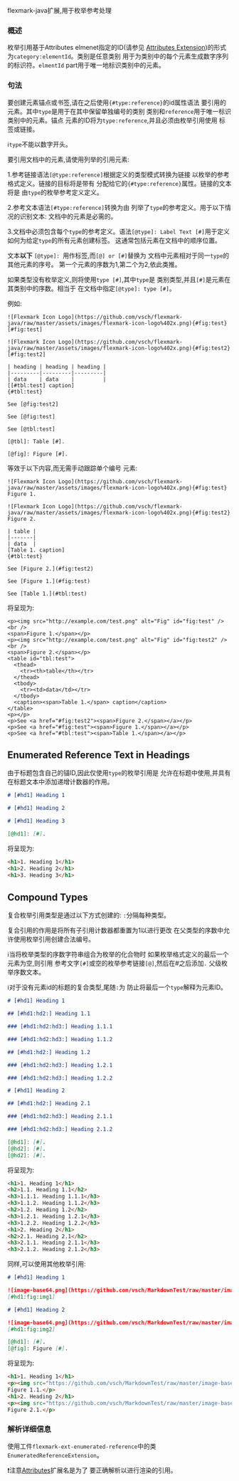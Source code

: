 flexmark-java扩展,用于枚举参考处理

### 概述

枚举引用基于Attributes elmenet指定的ID(请参见
[Attributes Extension](ext/Attributes-Extension))的形式为`category:elementId`。类别是任意类别
用于为类别中的每个元素生成数字序列的标识符。`elmentId`
part用于唯一地标识类别中的元素。

### 句法

要创建元素锚点或书签,请在之后使用`{#type:reference}`的id属性语法
要引用的元素。其中`type`是用于在其中保留单独编号的类别
类别和`reference`用于唯一标识类别中的元素。锚点
元素的ID将为`type:reference`,并且必须由枚举引用使用
标签或链接。

:information_source:`type`不能以数字开头。

要引用文档中的元素,请使用列举的引用元素:

1.参考链接语法`[@type:reference]`根据定义的类型模式转换为链接
   以枚举的参考格式定义。链接的目标将是带有
   分配给它的`{#type:reference}`属性。链接的文本将是
   由`type`的枚举参考定义定义。

2.参考文本语法`[#type:reference]`转换为由
   列举了`type`的参考定义。用于以下情况的识别文本:
   文档中的元素是必需的。

3.文档中必须包含每个`type`的参考定义。语法`[@type]:
   Label Text [#]`用于定义如何为给定`type`的所有元素创建标签。
   这通常包括元素在文档中的顺序位置。

   文本**以下** `[@type]: `用作标签,而`[@] or [#]`替换为
   文档中元素相对于同一`type`的其他元素的序号。
   第一个元素的序数为1,第二个为2,依此类推。

   如果类型没有枚举定义,则将使用`type [#]`,其中`type`是
   类别类型,并且`[#]`是元素在其类别中的序数。相当于
   在文档中指定`[@type]: type [#]`。

例如:

```
![Flexmark Icon Logo](https://github.com/vsch/flexmark-java/raw/master/assets/images/flexmark-icon-logo%402x.png){#fig:test}
[#fig:test]

![Flexmark Icon Logo](https://github.com/vsch/flexmark-java/raw/master/assets/images/flexmark-icon-logo%402x.png){#fig:test2}
[#fig:test2]

| heading | heading | heading |
|---------|---------|---------|
| data    | data    |         |
[[#tbl:test] caption]
{#tbl:test}

See [@fig:test2]

See [@fig:test]

See [@tbl:test]

[@tbl]: Table [#].

[@fig]: Figure [#].
```

等效于以下内容,而无需手动跟踪单个编号
元素:

```
![Flexmark Icon Logo](https://github.com/vsch/flexmark-java/raw/master/assets/images/flexmark-icon-logo%402x.png){#fig:test}
Figure 1.

![Flexmark Icon Logo](https://github.com/vsch/flexmark-java/raw/master/assets/images/flexmark-icon-logo%402x.png){#fig:test2}
Figure 2.

| table |
|-------|
| data  |
[Table 1. caption]
{#tbl:test}

See [Figure 2.](#fig:test2)

See [Figure 1.](#fig:test)

See [Table 1.](#tbl:test)

```

将呈现为:

```
<p><img src="http://example.com/test.png" alt="Fig" id="fig:test" /><br />
<span>Figure 1.</span></p>
<p><img src="http://example.com/test.png" alt="Fig" id="fig:test2" /><br />
<span>Figure 2.</span></p>
<table id="tbl:test">
  <thead>
    <tr><th>table</th></tr>
  </thead>
  <tbody>
    <tr><td>data</td></tr>
  </tbody>
  <caption><span>Table 1.</span> caption</caption>
</table>
<p></p>
<p>See <a href="#fig:test2"><span>Figure 2.</span></a></p>
<p>See <a href="#fig:test"><span>Figure 1.</span></a></p>
<p>See <a href="#tbl:test"><span>Table 1.</span></a></p>
```

## Enumerated Reference Text in Headings

由于标题包含自己的锚ID,因此仅使用`type`的枚举引用是
允许在标题中使用,并具有在标题文本中添加递增计数器的作用。

```markdown
# [#hd1] Heading 1

# [#hd1] Heading 2

# [#hd1] Heading 3

[@hd1]: [#].
```

将呈现为:

```html
<h1>1. Heading 1</h1>
<h1>2. Heading 2</h1>
<h1>3. Heading 3</h1>
```

## Compound Types

复合枚举引用类型是通过以下方式创建的:
`:`分隔每种类型。

复合引用的作用是将所有子引用计数器都重置为1以进行更改
在父类型的序数中允许使用枚举引用创建合法编号。

:information_source:当将枚举类型的序数字符串组合为枚举的化合物时
如果枚举格式定义的最后一个元素为空,则引用
参考文字`[#]`或空的枚举参考链接`[@]`,然后在#之后添加`.`
父级枚举序数文本。

:information_source:对于没有元素id的标题的复合类型,尾随`:`为
防止将最后一个`type`解释为元素ID。

```markdown
# [#hd1] Heading 1

## [#hd1:hd2:] Heading 1.1

### [#hd1:hd2:hd3:] Heading 1.1.1

### [#hd1:hd2:hd3:] Heading 1.1.2

## [#hd1:hd2:] Heading 1.2

### [#hd1:hd2:hd3:] Heading 1.2.1

### [#hd1:hd2:hd3:] Heading 1.2.2

# [#hd1] Heading 2

## [#hd1:hd2:] Heading 2.1

### [#hd1:hd2:hd3:] Heading 2.1.1

### [#hd1:hd2:hd3:] Heading 2.1.2

[@hd1]: [#].
[@hd2]: [#].
[@hd2]: [#].
```

将呈现为:

```html
<h1>1. Heading 1</h1>
<h2>1.1. Heading 1.1</h2>
<h3>1.1.1. Heading 1.1.1</h3>
<h3>1.1.2. Heading 1.1.2</h3>
<h2>1.2. Heading 1.2</h2>
<h3>1.2.1. Heading 1.2.1</h3>
<h3>1.2.2. Heading 1.2.2</h3>
<h1>2. Heading 2</h1>
<h2>2.1. Heading 2.1</h2>
<h3>2.1.1. Heading 2.1.1</h3>
<h3>2.1.2. Heading 2.1.2</h3>
```

同样,可以使用其他枚举引用:

```markdown
# [#hd1] Heading 1

![image-base64.png](https://github.com/vsch/MarkdownTest/raw/master/image-base64.png) {#hd1:fig:img1} 
[#hd1:fig:img1]

# [#hd1] Heading 2

![image-base64.png](https://github.com/vsch/MarkdownTest/raw/master/image-base64.png) {#hd1:fig:img2} 
[#hd1:fig:img2]

[@hd1]: [#].
[@fig]: Figure [#].
```

将呈现为:

```html
<h1>1. Heading 1</h1>
<p><img src="https://github.com/vsch/MarkdownTest/raw/master/image-base64.png" alt="image-base64.png" /><span id="hd1:fig:img1"> </span>
Figure 1.1.</p>
<h1>2. Heading 2</h1>
<p><img src="https://github.com/vsch/MarkdownTest/raw/master/image-base64.png" alt="image-base64.png" /><span id="hd1:fig:img2"> </span>
Figure 2.1.</p>
```

### 解析详细信息 

使用工件`flexmark-ext-enumerated-reference`中的类`EnumeratedReferenceExtension`。

:exclamation:注意[Attributes](Extensions#attributes)扩展名是为了
要正确解析以进行渲染的引用。